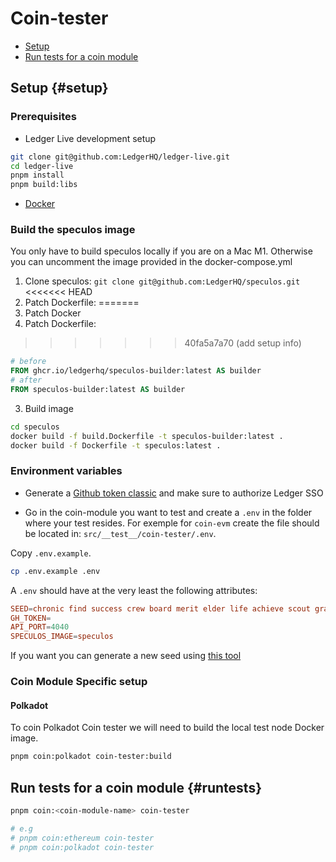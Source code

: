 # Coin-tester

- [Setup](#setup)
- [Run tests for a coin module](#runtests)

## Setup {#setup}

### Prerequisites

- Ledger Live development setup

```sh
git clone git@github.com:LedgerHQ/ledger-live.git
cd ledger-live
pnpm install
pnpm build:libs
```

- [Docker](https://docs.docker.com/engine/install)

### Build the speculos image

You only have to build speculos locally if you are on a Mac M1. Otherwise you can uncomment the image provided in the docker-compose.yml

1. Clone speculos: `git clone git@github.com:LedgerHQ/speculos.git`
<<<<<<< HEAD
2. Patch Dockerfile:
=======
2. Patch Docker
3. Patch Dockerfile:
>>>>>>> 40fa5a7a70 (add setup info)

```Dockerfile
# before
FROM ghcr.io/ledgerhq/speculos-builder:latest AS builder
# after
FROM speculos-builder:latest AS builder
```

3. Build image
```sh
cd speculos
docker build -f build.Dockerfile -t speculos-builder:latest .
docker build -f Dockerfile -t speculos:latest .
```

### Environment variables

- Generate a [Github token classic](https://github.com/settings/tokens) and make sure to authorize Ledger SSO

- Go in the coin-module you want to test and create a `.env` in the folder where your test resides.
For exemple for `coin-evm` create the file should be located in: `src/__test__/coin-tester/.env`.

Copy `.env.example`.

```bash
cp .env.example .env
```

A `.env` should have at the very least the following attributes:

```conf
SEED=chronic find success crew board merit elder life achieve scout gravity soul brief pen job
GH_TOKEN=
API_PORT=4040
SPECULOS_IMAGE=speculos
```

If you want you can generate a new seed using [this tool](https://iancoleman.io/bip39/)

### Coin Module Specific setup

#### Polkadot

To coin Polkadot Coin tester we will need to build the local test node Docker image.

```sh
pnpm coin:polkadot coin-tester:build
```

## Run tests for a coin module {#runtests}

```sh
pnpm coin:<coin-module-name> coin-tester

# e.g
# pnpm coin:ethereum coin-tester
# pnpm coin:polkadot coin-tester
```
